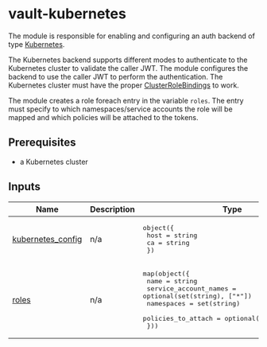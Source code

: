 # vault-kubernetes

The module is responsible for enabling and configuring an auth backend of type [Kubernetes](https://developer.hashicorp.com/vault/docs/auth/kubernetes).

The Kubernetes backend supports different modes to authenticate to the Kubernetes cluster to validate the caller JWT. The module configures the backend to use the caller JWT to perform the authentication. The Kubernetes cluster must have the proper [ClusterRoleBindings](https://developer.hashicorp.com/vault/docs/auth/kubernetes#use-the-vault-client-s-jwt-as-the-reviewer-jwt) to work.


The module creates a role foreach entry in the variable `roles`. The entry must specify to which namespaces/service accounts the role will be mapped and which policies will be attached to the tokens.
## Prerequisites

* a Kubernetes cluster

<!-- BEGIN_TF_DOCS -->
<!-- This section will be overridden by terraform-docs. Do not change it.-->
## Inputs

| Name | Description | Type | Default | Required |
|------|-------------|------|---------|:--------:|
| <a name="input_kubernetes_config"></a> [kubernetes\_config](#input\_kubernetes\_config) | n/a | <pre>object({<br>    host = string<br>    ca = string<br>  })</pre> | n/a | yes |
| <a name="input_roles"></a> [roles](#input\_roles) | n/a | <pre>map(object({<br>    name = string<br>    service_account_names = optional(set(string), ["*"])<br>    namespaces = set(string)<br>    policies_to_attach = optional(set(string), [])<br>  }))</pre> | `{}` | no |
<!-- END_TF_DOCS -->
